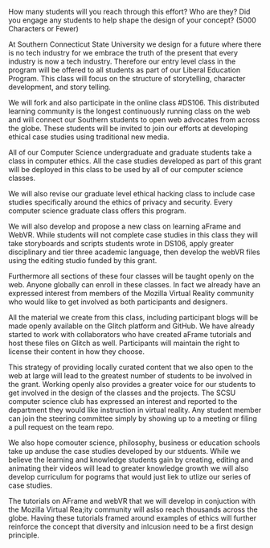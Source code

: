 How many students will you reach through this effort? Who are they? Did you engage any students to help shape the design of your concept? (5000 Characters or Fewer)

At Southern Connecticut State University we design for a future where there is no tech industry for we embrace the truth of the present that every industry is now a tech industry. Therefore our entry level class in the program will be offered to all students as part of our Liberal Education Program. This class will focus on the structure of storytelling, character development, and story telling.

We will fork and also participate in the online class #DS106. This distributed learning community is the longest continuously running class on the web and will connect our Southern students to open web advocates from across the globe. These students will be invited to join our efforts at developing ethical case studies using traditional new media. 

All of  our Computer Science undergraduate and graduate students take a class in computer ethics. All the case studies developed as part of this grant will be deployed in this class to be used by all of our computer science classes.

We will also revise our graduate level ethical hacking class to include case studies specifically around the ethics of privacy and security. Every computer science graduate class offers this program.

We will also develop and propose a new class on learning aFrame and WebVR. While students will not complete case studies in this class they will take storyboards and scripts students wrote in DS106, apply greater disciplinary and tier three academic language, then develop the webVR files using the editing studio funded by this grant.

Furthermore all sections of these four classes will be taught openly on the web. Anyone globally can enroll in these classes. In fact we already have an expressed interest from members of the Mozilla Virtual Reality community who would like to get involved as both participants and designers.

All the material we create from this class, including participant blogs will be made openly available on the Glitch platform and GitHub. We have already started to work with collaborators who have created aFrame tutorials and host these files on Glitch as well. Participants will maintain the right to license their content in how they choose. 

This strategy of providing locally curated content that we also open to the web at large will lead to the greatest number of students to be involved in the grant. Working openly also provides a greater voice for our students to get involved in the design of the classes and the projects. The SCSU computer science club has expressed an interest and reported to the department they would like instruction in virtual reality. Any student member can join the steering committee simply by showing up to a meeting or filing a pull request on the team repo. 

We also hope comouter science, philosophy, business or education schools take up anduse the case studies developed by our stduents. While we believe the learning and knowledge students gain by creating, editing and animating their videos will lead to greater knowledge growth we will also develop curriculum for pograms that would just liek to utlize our series of case studies.

The tutorials on AFrame and webVR that we will develop in conjuction with the Mozilla Virtual Rea;ity community will aslso reach thousands across the globe. Having these tutorials framed around examples of ethics will further reinforce the concept that diversity and inlcusion need to be a first design principle. 
